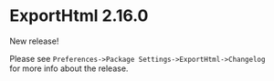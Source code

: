 # ExportHtml 2.16.0

New release!

Please see `Preferences->Package Settings->ExportHtml->Changelog`  
for more info about the release.
